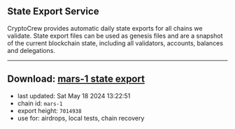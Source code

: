 ## State Export Service
CryptoCrew provides automatic daily state exports for all chains we validate. State export files can be used as genesis files and are a snapshot of the current blockchain state, including all validators, accounts, balances and delegations.

---
**Download: [mars-1 state export](https://dl-eu2.ccvalidators.com/SERVICE/mars/mars-1_export_7014938.json)**
---

- last updated: Sat May 18 2024 13:22:51
- chain id: `mars-1`
- export height: `7014938`
- use for: airdrops, local tests, chain recovery
